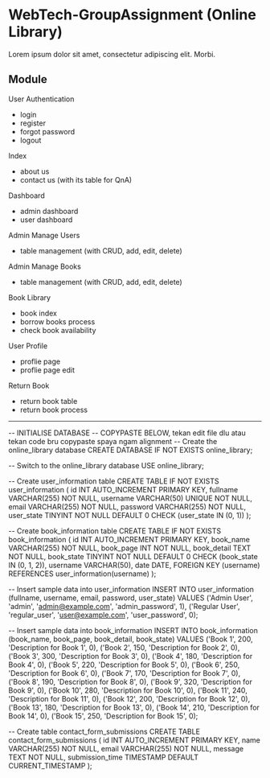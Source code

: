 # WebTech-GroupAssignment (Online Library) 
Lorem ipsum dolor sit amet, consectetur adipiscing elit. Morbi.

Module
-----------------------------------------------------------------
User Authentication
- login
- register
- forgot password
- logout

Index
- about us 
- contact us (with its table for QnA)

Dashboard
- admin dashboard
- user dashboard

Admin Manage Users
- table management (with CRUD, add, edit, delete)

Admin Manage Books
- table management (with CRUD, add, edit, delete)

Book Library
- book index 
- borrow books process
- check book availability

User Profile
- proflie page
- proflie page edit

Return Book
- return book table
- return book process

-----------------------------------------------------------------

-- INITIALISE DATABASE 
-- COPYPASTE BELOW, tekan edit file dlu atau tekan code bru copypaste spaya ngam alignment
-- Create the online_library database
CREATE DATABASE IF NOT EXISTS online_library;

-- Switch to the online_library database
USE online_library;

-- Create user_information table
CREATE TABLE IF NOT EXISTS user_information (
    id INT AUTO_INCREMENT PRIMARY KEY,
    fullname VARCHAR(255) NOT NULL,
    username VARCHAR(50) UNIQUE NOT NULL,
    email VARCHAR(255) NOT NULL,
    password VARCHAR(255) NOT NULL,
    user_state TINYINT NOT NULL DEFAULT 0 CHECK (user_state IN (0, 1))
);

-- Create book_information table
CREATE TABLE IF NOT EXISTS book_information (
    id INT AUTO_INCREMENT PRIMARY KEY,
    book_name VARCHAR(255) NOT NULL,
    book_page INT NOT NULL,
    book_detail TEXT NOT NULL,
    book_state TINYINT NOT NULL DEFAULT 0 CHECK (book_state IN (0, 1, 2)),
    username VARCHAR(50),
    date DATE,
    FOREIGN KEY (username) REFERENCES user_information(username)
);

-- Insert sample data into user_information
INSERT INTO user_information (fullname, username, email, password, user_state)
VALUES
    ('Admin User', 'admin', 'admin@example.com', 'admin_password', 1),
    ('Regular User', 'regular_user', 'user@example.com', 'user_password', 0);

-- Insert sample data into book_information
INSERT INTO book_information (book_name, book_page, book_detail, book_state)
VALUES
    ('Book 1', 200, 'Description for Book 1', 0),
    ('Book 2', 150, 'Description for Book 2', 0),
    ('Book 3', 300, 'Description for Book 3', 0),
    ('Book 4', 180, 'Description for Book 4', 0),
    ('Book 5', 220, 'Description for Book 5', 0),
    ('Book 6', 250, 'Description for Book 6', 0),
    ('Book 7', 170, 'Description for Book 7', 0),
    ('Book 8', 190, 'Description for Book 8', 0),
    ('Book 9', 320, 'Description for Book 9', 0),
    ('Book 10', 280, 'Description for Book 10', 0),
    ('Book 11', 240, 'Description for Book 11', 0),
    ('Book 12', 200, 'Description for Book 12', 0),
    ('Book 13', 180, 'Description for Book 13', 0),
    ('Book 14', 210, 'Description for Book 14', 0),
    ('Book 15', 250, 'Description for Book 15', 0);
    
-- Create table contact_form_submissions 
CREATE TABLE contact_form_submissions (
    id INT AUTO_INCREMENT PRIMARY KEY,
    name VARCHAR(255) NOT NULL,
    email VARCHAR(255) NOT NULL,
    message TEXT NOT NULL,
    submission_time TIMESTAMP DEFAULT CURRENT_TIMESTAMP
);
